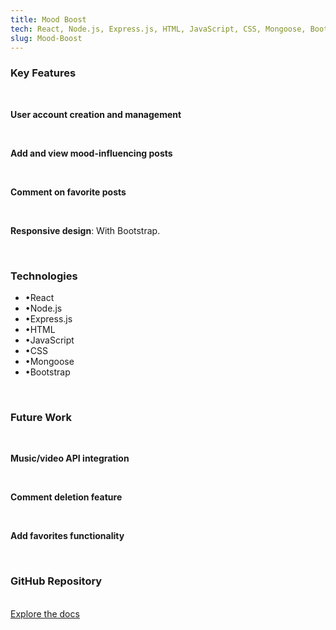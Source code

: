 ```yaml
--- 
title: Mood Boost
tech: React, Node.js, Express.js, HTML, JavaScript, CSS, Mongoose, Bootstrap
slug: Mood-Boost
---
```

<h3 class="text-center text-xl font-bold">Key Features</h3>
<br>

<p><strong>User account creation and management</strong></p>
<br>

<p><strong>Add and view mood-influencing posts</strong></p>
<br>

<p><strong>Comment on favorite posts</strong></p>
<br>

<p><strong>Responsive design</strong>: With Bootstrap.</p>
<br>

<h3 class="text-center text-xl font-bold">Technologies</h3>
<ul class="text-center text-accent text-lg">
  <li>&#x2022;React</li>
  <li>&#x2022;Node.js</li>
  <li>&#x2022;Express.js</li>
  <li>&#x2022;HTML</li>
  <li>&#x2022;JavaScript</li>
  <li>&#x2022;CSS</li>
  <li>&#x2022;Mongoose</li>
  <li>&#x2022;Bootstrap</li>
</ul>
<br>

<div class="text-center"> 

<h3 class="text-center text-xl font-bold">Future Work</h3>
<br>

<p><strong>Music/video API integration</strong></p>
<br>

<p><strong>Comment deletion feature</strong></p>
<br>

<p><strong>Add favorites functionality</strong></p>
<br>

  <h3 class="text-md font-bold underline">GitHub Repository</h3>
  <br>
  <a class="text-primary hover:text-accent" href="https://github.com/natetmmueller/Mood-Boost">Explore the docs</a>
</div>
